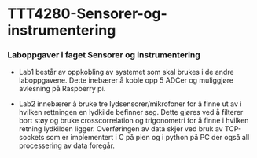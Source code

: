 # TTT4280-Sensorer-og-instrumentering
### Laboppgaver i faget Sensorer og instrumentering 
* Lab1 består av oppkobling av systemet som skal brukes i de andre laboppgavene. Dette inebærer å koble opp 5 ADCer og muliggjøre avlesning på Raspberry pi.

* Lab2 innebærer å bruke tre lydsensorer/mikrofoner for å finne ut av i hvilken rettningen en lydkilde befinner seg. Dette gjøres ved å filterer bort støy og bruke crosscorrelation og trigonometri for å finne i hvilken retning lydkilden ligger. Overføringen av data skjer ved bruk av TCP-sockets som er implementert i C på pien og i python på PC der også all processering av data foregår.